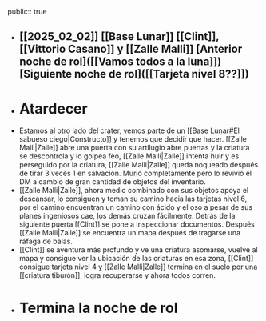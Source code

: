 public:: true

- [[2025_02_02]]
  [[Base Lunar]]
  [[Clint]], [[Vittorio Casano]] y [[Zalle Malli]]
  [Anterior noche de rol]([[Vamos todos a la luna]])
  [Siguiente noche de rol]([[Tarjeta nivel 8??]])
  ---
- # Atardecer
- Estamos al otro lado del crater, vemos parte de un [[Base Lunar#El sabueso ciego|Constructo]] y tenemos que decidir que hacer. [[Zalle Malli|Zalle]] abre una puerta con su artilugio abre puertas y la criatura se descontrola y lo golpea feo, [[Zalle Malli|Zalle]] intenta huir y es perseguido por la criatura, [[Zalle Malli|Zalle]] queda noqueado después de tirar 3 veces 1 en salvación. Murió completamente pero lo revivió el DM a cambio de gran cantidad de objetos del inventario.
- [[Zalle Malli|Zalle]], ahora medio combinado con sus objetos apoya el descansar, lo consiguen y toman su camino hacia las tarjetas nivel 6, por el camino encuentran un camino con ácido y el oso a pesar de sus planes ingeniosos cae, los demás cruzan fácilmente. Detrás de la siguiente puerta [[Clint]] se pone a inspeccionar documentos. Después [[Zalle Malli|Zalle]] se encuentra un mapa después de tragarse una ráfaga de balas.
- [[Clint]] se aventura más profundo y ve una criatura asomarse, vuelve al mapa y consigue ver la ubicación de las criaturas en esa zona, [[Clint]] consigue tarjeta nivel 4 y [[Zalle Malli|Zalle]] termina en el suelo por una [[criatura tiburón]], logra recuperarse y ahora todos corren.
- # Termina la noche de rol